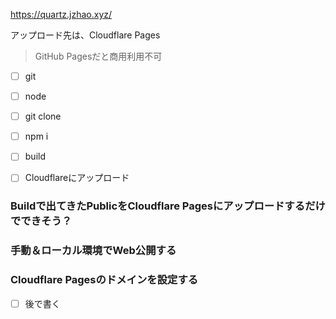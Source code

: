 
https://quartz.jzhao.xyz/


アップロード先は、Cloudflare Pages
> GitHub Pagesだと商用利用不可


- [ ] git 
- [ ] node
- [ ] git clone
- [ ] npm i
- [ ] build
- [ ] Cloudflareにアップロード



### Buildで出てきたPublicをCloudflare Pagesにアップロードするだけでできそう？



### 手動＆ローカル環境でWeb公開する



### Cloudflare Pagesのドメインを設定する
- [ ] 後で書く



